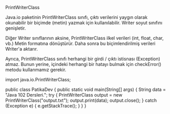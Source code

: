 PrintWriterClass


Java.io paketinin PrintWriterClass sınıfı, çıktı verilerini yaygın olarak okunabilir bir biçimde (metin) yazmak için kullanılabilir. Writer soyut sınıfını genişletir.



Diğer Writer sınıflarının aksine, PrintWriterClass ilkel verileri (int, float, char, vb.) Metin formatına dönüştürür. Daha sonra bu biçimlendirilmiş verileri Writer'a aktarır.



Ayrıca, PrintWriterClass sınıfı herhangi bir girdi / çıktı istisnası (Exception) atmaz. Bunun yerine, içindeki herhangi bir hatayı bulmak için checkError() metodu kullanmamız gerekir.



import java.io.PrintWriterClass;

public class PatikaDev {
public static void main(String[] args) {
String data = "Java 102 Dersleri.";
try {
PrintWriterClass output = new PrintWriterClass("output.txt");
output.print(data);
output.close();
} catch (Exception e) {
e.getStackTrace();
}
}
}
